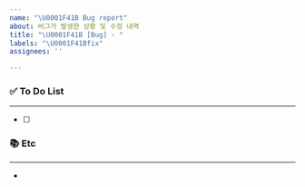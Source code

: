 ```yaml
---
name: "\U0001F41B Bug report"
about: 버그가 발생한 상황 및 수정 내역
title: "\U0001F41B [Bug] - "
labels: "\U0001F41Bfix"
assignees: ''

---
```


### ✅ To Do List

---
- [ ] 

### 📚 Etc

---
-
